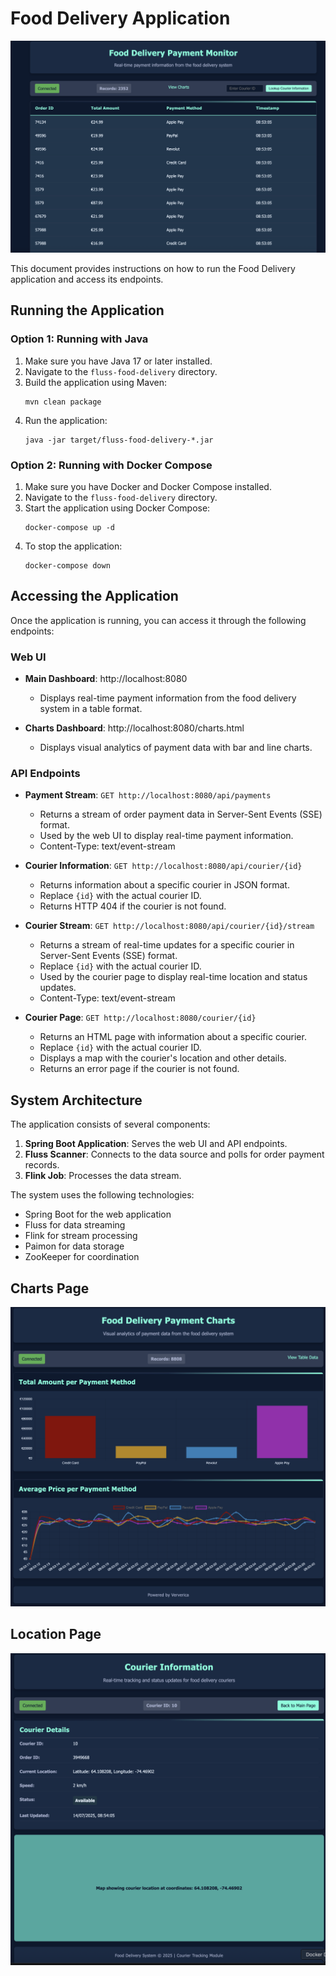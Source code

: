 # Food Delivery Application

<p align="center">
    <img src="assets/overview.png">
</p>


This document provides instructions on how to run the Food Delivery application and access its endpoints.

## Running the Application

### Option 1: Running with Java

1. Make sure you have Java 17 or later installed.
2. Navigate to the `fluss-food-delivery` directory.
3. Build the application using Maven:
   ```
   mvn clean package
   ```
4. Run the application:
   ```
   java -jar target/fluss-food-delivery-*.jar
   ```

### Option 2: Running with Docker Compose

1. Make sure you have Docker and Docker Compose installed.
2. Navigate to the `fluss-food-delivery` directory.
3. Start the application using Docker Compose:
   ```
   docker-compose up -d
   ```
4. To stop the application:
   ```
   docker-compose down
   ```

## Accessing the Application

Once the application is running, you can access it through the following endpoints:

### Web UI

- **Main Dashboard**: http://localhost:8080
  - Displays real-time payment information from the food delivery system in a table format.

- **Charts Dashboard**: http://localhost:8080/charts.html
  - Displays visual analytics of payment data with bar and line charts.

### API Endpoints

- **Payment Stream**: `GET http://localhost:8080/api/payments`
  - Returns a stream of order payment data in Server-Sent Events (SSE) format.
  - Used by the web UI to display real-time payment information.
  - Content-Type: text/event-stream

- **Courier Information**: `GET http://localhost:8080/api/courier/{id}`
  - Returns information about a specific courier in JSON format.
  - Replace `{id}` with the actual courier ID.
  - Returns HTTP 404 if the courier is not found.

- **Courier Stream**: `GET http://localhost:8080/api/courier/{id}/stream`
  - Returns a stream of real-time updates for a specific courier in Server-Sent Events (SSE) format.
  - Replace `{id}` with the actual courier ID.
  - Used by the courier page to display real-time location and status updates.
  - Content-Type: text/event-stream

- **Courier Page**: `GET http://localhost:8080/courier/{id}`
  - Returns an HTML page with information about a specific courier.
  - Replace `{id}` with the actual courier ID.
  - Displays a map with the courier's location and other details.
  - Returns an error page if the courier is not found.

## System Architecture

The application consists of several components:

1. **Spring Boot Application**: Serves the web UI and API endpoints.
2. **Fluss Scanner**: Connects to the data source and polls for order payment records.
3. **Flink Job**: Processes the data stream.

The system uses the following technologies:
- Spring Boot for the web application
- Fluss for data streaming
- Flink for stream processing
- Paimon for data storage
- ZooKeeper for coordination

## Charts Page
<p align="center">
    <img src="assets/charts.png">
</p>

## Location Page
<p align="center">
    <img src="assets/location.png">
</p>
